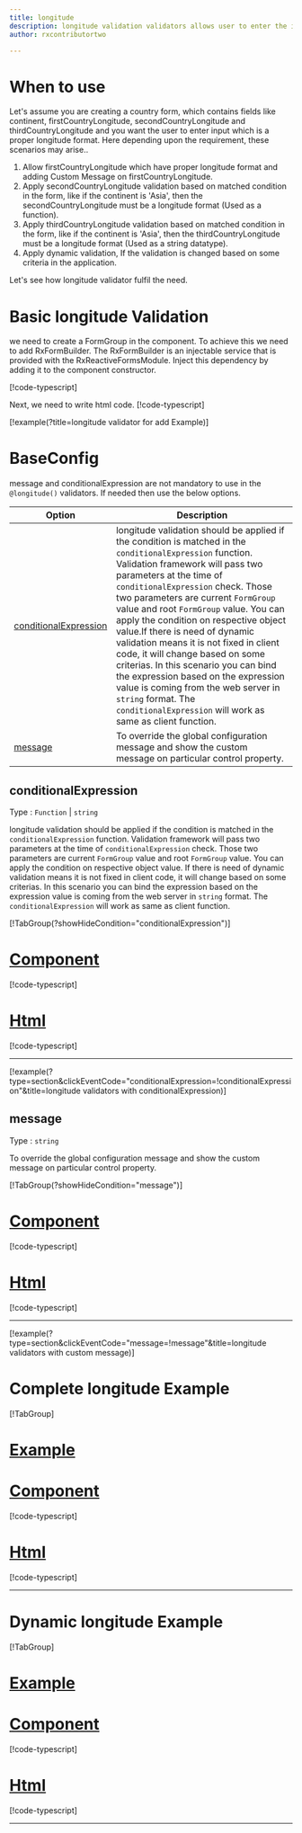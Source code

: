 ```yaml
---
title: longitude
description: longitude validation validators allows user to enter the input which is in the proper longitude format.
author: rxcontributortwo

---
```

# When to use
Let's assume you are creating a country form, which contains fields like continent, firstCountryLongitude, secondCountryLongitude and thirdCountryLongitude and you want the user to enter input which is a proper longitude format. Here depending upon the requirement, these scenarios may arise..

1. Allow firstCountryLongitude which have proper longitude format and adding Custom Message on firstCountryLongitude.
2. Apply secondCountryLongitude validation based on matched condition in the form, like if the continent is 'Asia', then the secondCountryLongitude must be a longitude format (Used as a function).
3. Apply thirdCountryLongitude validation based on matched condition in the form, like if the continent is 'Asia', then the thirdCountryLongitude must be a longitude format (Used as a string datatype).
4. Apply dynamic validation, If the validation is changed based on some criteria in the application.

Let's see how longitude validator fulfil the need.

# Basic longitude Validation

we need to create a FormGroup in the component. To achieve this we need to add RxFormBuilder. The RxFormBuilder is an injectable service that is provided with the RxReactiveFormsModule. Inject this dependency by adding it to the component constructor.

[!code-typescript[](\assets\examples\reactive-form-validators\validators\longitude\add\longitude-add.component.ts?type=section)]

Next, we need to write html code.
[!code-typescript[](\assets\examples\reactive-form-validators\validators\longitude\add\longitude-add.component.html?type=section)]

[!example(?title=longitude validator for add Example)]
<app-longitude-add></app-longitude-add>

# BaseConfig
message and conditionalExpression are not mandatory to use in the `@longitude()` validators. If needed then use the below options.

|Option | Description |
|--- | ---- |
|[conditionalExpression](#conditionalExpression) | longitude validation should be applied if the condition is matched in the `conditionalExpression` function. Validation framework will pass two parameters at the time of `conditionalExpression` check. Those two parameters are current `FormGroup` value and root `FormGroup` value. You can apply the condition on respective object value.If there is need of dynamic validation means it is not fixed in client code, it will change based on some criterias. In this scenario you can bind the expression based on the expression value is coming from the web server in `string` format. The `conditionalExpression` will work as same as client function. |
|[message](#message) | To override the global configuration message and show the custom message on particular control property. |

## conditionalExpression 
Type :  `Function`  |  `string` 

longitude validation should be applied if the condition is matched in the `conditionalExpression` function. Validation framework will pass two parameters at the time of `conditionalExpression` check. Those two parameters are current `FormGroup` value and root `FormGroup` value. You can apply the condition on respective object value.
If there is need of dynamic validation means it is not fixed in client code, it will change based on some criterias. In this scenario you can bind the expression based on the expression value is coming from the web server in `string` format. The `conditionalExpression` will work as same as client function.

[!TabGroup(?showHideCondition="conditionalExpression")]
# [Component](#tab\conditionalExpressionComponent)
[!code-typescript[](\assets\examples\reactive-form-validators\validators\longitude\conditionalExpression\longitude-conditional-expressions.component.ts)]
# [Html](#tab\conditionalExpressionHtml)
[!code-typescript[](\assets\examples\reactive-form-validators\validators\longitude\conditionalExpression\longitude-conditional-expressions.component.html)]
***

[!example(?type=section&clickEventCode="conditionalExpression=!conditionalExpression"&title=longitude validators with conditionalExpression)]
<app-longitude-conditionalExpression></app-longitude-conditionalExpression>

## message 
Type :  `string` 

To override the global configuration message and show the custom message on particular control property.

[!TabGroup(?showHideCondition="message")]
# [Component](#tab\messageComponent)
[!code-typescript[](\assets\examples\reactive-form-validators\validators\longitude\message\longitude-message.component.ts)]
# [Html](#tab\messageHtml)
[!code-typescript[](\assets\examples\reactive-form-validators\validators\longitude\message\longitude-message.component.html)]
***

[!example(?type=section&clickEventCode="message=!message"&title=longitude validators with custom message)]
<app-longitude-message></app-longitude-message>

# Complete longitude Example
[!TabGroup]
# [Example](#tab\completeexample)
<app-longitude-complete></app-longitude-complete>
# [Component](#tab\completecomponent)
[!code-typescript[](\assets\examples\reactive-form-validators\validators\longitude\complete\longitude-complete.component.ts)]
# [Html](#tab\completehtml)
[!code-typescript[](\assets\examples\reactive-form-validators\validators\longitude\complete\longitude-complete.component.html)]
***

# Dynamic longitude Example
[!TabGroup]
# [Example](#tab\dynamicexample)
<app-longitude-dynamic></app-longitude-dynamic>
# [Component](#tab\dynamiccomponent)
[!code-typescript[](\assets\examples\reactive-form-validators\validators\longitude\dynamic\longitude-dynamic.component.ts)]
# [Html](#tab\dynamichtml)
[!code-typescript[](\assets\examples\reactive-form-validators\validators\longitude\dynamic\longitude-dynamic.component.html)]
***